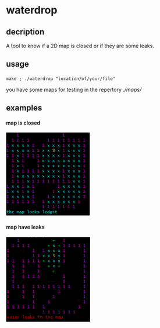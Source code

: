 # waterdrop

## decription
A tool to know if a 2D map is closed or if they are some leaks.

## usage
`make ; ./waterdrop "location/of/your/file"`

you have some maps for testing in the repertory *./maps/*

## examples

#### map is closed
![alt text](https://github.com/ChevalierSoft/waterdrop/blob/master/imgs/ledgit.PNG "ledgit")

#### map have leaks
![alt text](https://github.com/ChevalierSoft/waterdrop/blob/master/imgs/leaks.PNG "ledgit")
